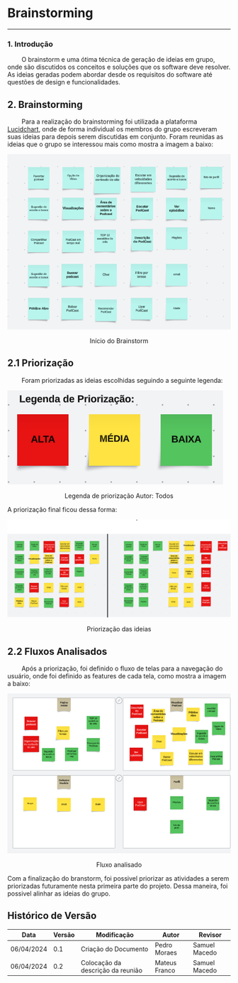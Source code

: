 # Brainstorming 
----

### 1. Introdução 

&emsp;&emsp; O brainstorm e uma ótima técnica de geração de ideias em grupo, onde são discutidos os conceitos e soluções que os software deve resolver. As ideias geradas podem abordar desde os requisitos do software até questões de design e funcionalidades. 

## 2. Brainstorming

&emsp;&emsp; Para a realização do brainstorming foi utilizada a plataforma [Lucidchart](https://www.lucidchart.com/pages/), onde de forma individual os membros do grupo escreveram suas ideias para depois serem discutidas em conjunto. Foram reunidas as ideias que o grupo se interessou mais como mostra a imagem a baixo:

![imagem](https://raw.githubusercontent.com/UnBArqDsw2024-1/2024.1_G5_My_AudioPodCast/main/docs/images/brainstorm/Brainstorm_1.png)

<center/>Início do Brainstorm</center></em>

## 2.1 Priorização

&emsp;&emsp; Foram priorizadas as ideias escolhidas seguindo a seguinte legenda:

![Legenda](https://raw.githubusercontent.com/UnBArqDsw2024-1/2024.1_G5_My_AudioPodCast/main/docs/images/brainstorm/Priooriza%C3%A7%C3%A3o.png)
<center/>Legenda de priorização
Autor: Todos</center></em>

</p> A priorização final ficou dessa forma:

![Priorização](https://raw.githubusercontent.com/UnBArqDsw2024-1/2024.1_G5_My_AudioPodCast/main/docs/images/brainstorm/Brainstorm_2.png)
<center/>Priorização das ideias</center></em>

## 2.2 Fluxos Analisados

&emsp;&emsp; Após a priorização, foi definido o fluxo de telas para a navegação do usuário, onde foi definido as features de cada tela, como mostra a imagem a baixo:

![Fluxo Analisado](https://raw.githubusercontent.com/UnBArqDsw2024-1/2024.1_G5_My_AudioPodCast/main/docs/images/brainstorm/Brainstorm_3.png)
<center/>Fluxo analisado</center></em>

Com a finalização do branstorm, foi possivel priorizar as atividades a serem priorizadas futuramente nesta primeira parte do projeto. Dessa maneira, foi possivel alinhar as ideias do grupo.

## Histórico de Versão

| Data       | Versão | Modificação      | Autor      | Revisor |
|------------|--------|------------------|------------|---------|
| 06/04/2024 | 0.1    | Criação do Documento | Pedro Moraes | Samuel Macedo  |
| 06/04/2024 | 0.2    | Colocação da descrição da reunião  | Mateus Franco | Samuel Macedo  |